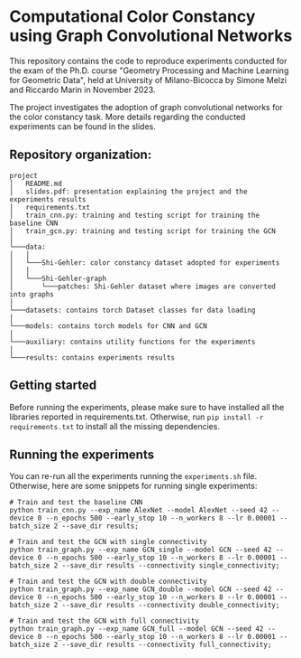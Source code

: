 # Computational Color Constancy using Graph Convolutional Networks

This repository contains the code to reproduce experiments conducted for the exam of the Ph.D. course "Geometry Processing and Machine Learning for Geometric Data", held at University of Milano-Bicocca by Simone Melzi and Riccardo Marin in November 2023.

The project investigates the adoption of graph convolutional networks for the color constancy task.
More details regarding the conducted experiments can be found in the slides.

## Repository organization:

```
project
│   README.md
│   slides.pdf: presentation explaining the project and the experiments results
│   requirements.txt
│   train_cnn.py: training and testing script for training the baseline CNN
│   train_gcn.py: training and testing script for training the GCN
│
└───data:
│   │
│   └───Shi-Gehler: color constancy dataset adopted for experiments
│   │
│   └───Shi-Gehler-graph
│       └───patches: Shi-Gehler dataset where images are converted into graphs
│
└───datasets: contains torch Dataset classes for data loading
│
└───models: contains torch models for CNN and GCN
│
└───auxiliary: contains utility functions for the experiments
│
└───results: contains experiments results
```

## Getting started
Before running the experiments, please make sure to have installed all the libraries reported in requirements.txt.
Otherwise, run `pip install -r requirements.txt` to install all the missing dependencies.

## Running the experiments
You can re-run all the experiments running the ```experiments.sh``` file.
Otherwise, here are some snippets for running single experiments:

```
# Train and test the baseline CNN 
python train_cnn.py --exp_name AlexNet --model AlexNet --seed 42 --device 0 --n_epochs 500 --early_stop 10 --n_workers 8 --lr 0.00001 --batch_size 2 --save_dir results;

# Train and test the GCN with single connectivity
python train_graph.py --exp_name GCN_single --model GCN --seed 42 --device 0 --n_epochs 500 --early_stop 10 --n_workers 8 --lr 0.00001 --batch_size 2 --save_dir results --connectivity single_connectivity;

# Train and test the GCN with double connectivity
python train_graph.py --exp_name GCN_double --model GCN --seed 42 --device 0 --n_epochs 500 --early_stop 10 --n_workers 8 --lr 0.00001 --batch_size 2 --save_dir results --connectivity double_connectivity;

# Train and test the GCN with full connectivity
python train_graph.py --exp_name GCN_full --model GCN --seed 42 --device 0 --n_epochs 500 --early_stop 10 --n_workers 8 --lr 0.00001 --batch_size 2 --save_dir results --connectivity full_connectivity;
```


